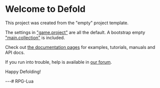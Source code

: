 # Welcome to Defold

This project was created from the "empty" project template.

The settings in ["game.project"](defold://open?path=/game.project) are all the default. A bootstrap empty ["main.collection"](defold://open?path=/main/main.collection) is included.

Check out [the documentation pages](https://defold.com/learn) for examples, tutorials, manuals and API docs.

If you run into trouble, help is available in [our forum](https://forum.defold.com).

Happy Defolding!

---# RPG-Lua

